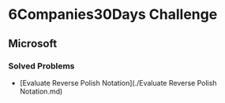 # 6Companies30Days Challenge
## Microsoft

### Solved Problems
- [Evaluate Reverse Polish Notation](./Evaluate Reverse Polish Notation.md)